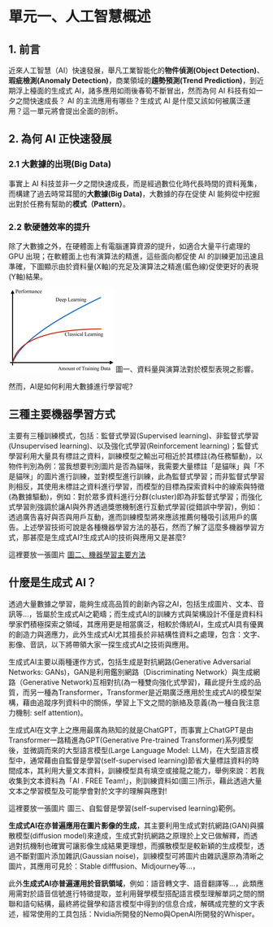 # 單元一、人工智慧概述
## 1. 前言
近來人工智慧（AI）快速發展，舉凡工業智能化的**物件偵測(Object Detection)**、**瑕疵檢測(Anomaly Detection)**，商業領域的**趨勢預測(Trend Prediction)**，到近期浮上檯面的生成式 AI，諸多應用如雨後春筍不斷冒出，然而為何 AI 科技有如一夕之間快速成長？ AI 的主流應用有哪些？生成式 AI 是什麼又該如何被廣泛運用？這一單元將會提出全面的剖析。

## 2. 為何 AI 正快速發展
### 2.1 大數據的出現(Big Data)
事實上 AI 科技並非一夕之間快速成長，而是經過數位化時代長時間的資料蒐集，而構建了過去時常耳聞的**大數據(Big Data)**，大數據的存在促使 AI 能夠從中挖掘出對於任務有幫助的**模式（Pattern）**。

### 2.2 軟硬體效率的提升
除了大數據之外，在硬體面上有電腦運算資源的提升，如適合大量平行處理的 GPU 出現；在軟體面上也有演算法的精進，這些面向都促使 AI 的訓練更加迅速且準確，下圖顯示由於資料量(X軸)的充足及演算法之精進(藍色線)促使更好的表現(Y軸)結果。

![圖一、資料量與演算法對於模型表現之影響。](https://github.com/AI-FREE-Team/Generative-AI-Industrial-Case-Study/blob/main/%E6%95%99%E6%A1%881%EF%BC%9A%E7%94%9F%E6%88%90%E5%BC%8FAI%E5%9F%BA%E7%A4%8E/pics/unit1/%E5%9C%96%E4%B8%80%E3%80%81%E8%B3%87%E6%96%99%E9%87%8F%E8%88%87%E6%BC%94%E7%AE%97%E6%B3%95%E5%B0%8D%E6%96%BC%E6%A8%A1%E5%9E%8B%E8%A1%A8%E7%8F%BE%E4%B9%8B%E5%BD%B1%E9%9F%BF.png)
圖一、資料量與演算法對於模型表現之影響。

然而，AI是如何利用大數據進行學習呢?


## 三種主要機器學習方式
主要有三種訓練模式，包括：監督式學習(Supervised learning)、非監督式學習(Unsupervised learning)、以及強化式學習(Reinforcement learning)；監督式學習利用大量具有標註之資料，訓練模型之輸出可相近於其標註(為任務驅動)，以物件判別為例：當我想要判別圖片是否為貓咪，我需要大量標註「是貓咪」與「不是貓咪」的圖片進行訓練，並對模型進行訓練，此為監督式學習；而非監督式學習則相反，其使用未標註之資料進行學習，而模型的目標為探索資料中的線索與特徵(為數據驅動)，例如：對於眾多資料進行分群(cluster)即為非監督式學習；而強化式學習則強調於讓AI與外界透過獎懲機制進行互動式學習(從錯誤中學習)，例如：透過廣告喜好與否與用戶互動，進而訓練模型將來應該推薦何種吸引該用戶的廣告。上述學習技術可說是各種機器學習方法的基石，然而了解了這麼多機器學習方式，那甚麼是生成式AI?生成式AI的技術與應用又是甚麼?

這裡要放一張圖片
[圖二、機器學習主要方法](https://leovan.me/cn/2020/05/introduction-of-reinforcement-learning/)

## 什麼是生成式 AI？
透過大量數據之學習，能夠生成高品質的創新內容之AI，包括生成圖片、文本、音訊等…，皆屬於生成式AI之範疇；而生成式AI的訓練方式與架構設計不僅是資料科學家們積極探索之領域，其應用更是相當廣泛，相較於傳統AI，生成式AI具有優異的創造力與適應力，此外生成式AI尤其擅長於非結構性資料之處理，包含：文字、影像、音訊，以下將帶領大家一探生成式AI之技術與應用。

生成式AI主要以兩種運作方式，包括生成是對抗網路(Generative Adversarial Networks: GANs)，GAN是利用鑑別網路（Discriminating Network）與生成網路（Generative Network)互相對抗(為一種雙向強化式學習)，藉此提升生成的品質，而另一種為Transformer，Transformer是近期廣泛應用於生成式AI的模型架構，藉由追蹤序列資料中的關係，學習上下文之間的脈絡及意義(為一種自我注意力機制: self attention)。

生成式AI在文字上之應用最廣為熟知的就是ChatGPT，而事實上ChatGPT是由Transformer一路精進為GPT(Generative Pre-trained Transformer)系列模型後，並微調而來的大型語言模型(Large Language Model: LLM)，在大型語言模型中，通常藉由自監督是學習(self-supervised learning)節省大量標註資料的時間成本，其利用大量文本資料，訓練模型具有填空或接龍之能力，舉例來說：若我收集到文本資料為「AI . FREE Team!」，則訓練資料如(圖三)所示，藉此透過大量文本之學習模型及可能學會對於文字的理解與應對!

這裡要放一張圖片
圖三、自監督是學習(self-supervised learning)範例。

**生成式AI在亦普遍應用在圖片影像的生成**，其主要利用生成式對抗網路(GAN)與擴散模型(diffusion model)來達成，生成式對抗網路之原理於上文已做解釋，而透過對抗機制也確實可讓影像生成結果更理想，而擴散模型是較新穎的生成模型，透過不斷對圖片添加雜訊(Gaussian noise)，訓練模型可將圖片由雜訊還原為清晰之圖片，其應用可見於：Stable difffusion、Midjourney等...，

此外**生成式AI亦普遍運用於音訊領域**，例如：語音轉文字、語音翻譯等...，此類應用需對於語音信號進行特徵提取，並利用聲學模型搭配語言模型理解單詞之間的關聯和語句結構，最終將從聲學和語言模型中得到的信息合成，解碼成完整的文字表述，經常使用的工具包括：Nvidia所開發的Nemo與OpenAI所開發的Whisper。

